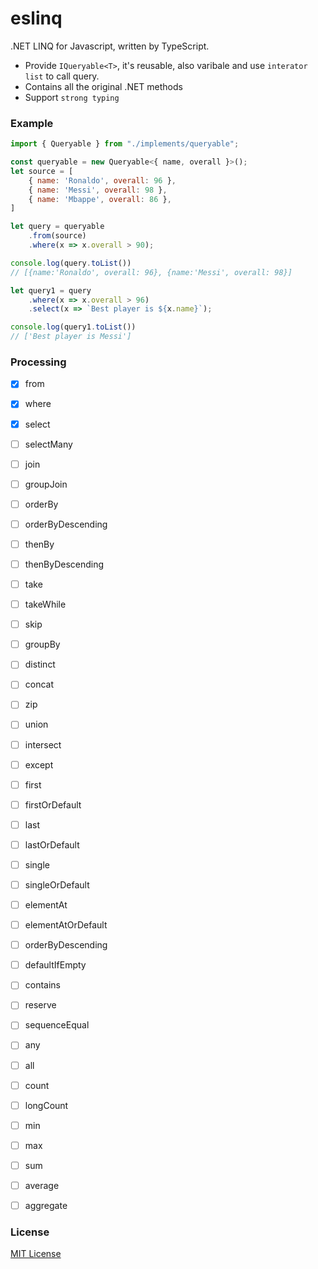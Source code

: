 # eslinq
.NET LINQ for Javascript, written by TypeScript.
- Provide `IQueryable<T>`, it's reusable, also varibale and use `interator list` to call query.
- Contains all the original .NET methods
- Support `strong typing`

### Example
```js
import { Queryable } from "./implements/queryable";

const queryable = new Queryable<{ name, overall }>();
let source = [
    { name: 'Ronaldo', overall: 96 },
    { name: 'Messi', overall: 98 },
    { name: 'Mbappe', overall: 86 },
]

let query = queryable
    .from(source)
    .where(x => x.overall > 90);

console.log(query.toList())
// [{name:'Ronaldo', overall: 96}, {name:'Messi', overall: 98}]

let query1 = query
    .where(x => x.overall > 96)
    .select(x => `Best player is ${x.name}`);

console.log(query1.toList())
// ['Best player is Messi']
```

### Processing
- [x] from
- [x] where
- [x] select
- [ ] selectMany
- [ ] join
- [ ] groupJoin
- [ ] orderBy
- [ ] orderByDescending
- [ ] thenBy
- [ ] thenByDescending
- [ ] take
- [ ] takeWhile
- [ ] skip
- [ ] groupBy
- [ ] distinct
- [ ] concat
- [ ] zip
- [ ] union
- [ ] intersect
- [ ] except
- [ ] first
- [ ] firstOrDefault
- [ ] last
- [ ] lastOrDefault
- [ ] single
- [ ] singleOrDefault
- [ ] elementAt
- [ ] elementAtOrDefault
- [ ] orderByDescending
- [ ] defaultIfEmpty
- [ ] contains
- [ ] reserve
- [ ] sequenceEqual
- [ ] any
- [ ] all
- [ ] count
- [ ] longCount
- [ ] min
- [ ] max
- [ ] sum
- [ ] average
- [ ] aggregate


### License

[MIT License](http://opensource.org/licenses/MIT)
